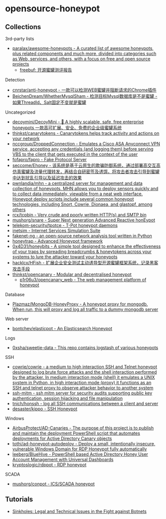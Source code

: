 # opensource-honeypot

## Collections

3rd-party lists

* [paralax/awesome-honeypots - A curated list of awesome honeypots, plus related components and much more, divided into categories such as Web, services, and others, with a focus on free and open source projects](https://github.com/paralax/awesome-honeypots)
  * [freebuf: 开源蜜罐测评报告](https://www.freebuf.com/articles/paper/207739.html)

Detection

* [cnrstar/anti-honeypot - 一款可以检测WEB蜜罐并阻断请求的Chrome插件](https://github.com/cnrstar/anti-honeypot)
* [BeichenDream/WhetherMysqlSham - 检测目标Mysql数据库是不是蜜罐 - 如果ThreadId、Salt固定不变就是蜜罐](https://github.com/BeichenDream/WhetherMysqlSham)

Uncategorized

* [decoymini/DecoyMini - 🐝 A highly scalable, safe, free enterprise honeypots 一款高可扩展、安全、免费的企业级蜜罐系统](https://github.com/decoymini/DecoyMini)
* [thinkst/canarytokens - Canarytokens helps track activity and actions on your network](https://github.com/thinkst/canarytokens)
* [nccgroup/DroppedConnection - Emulates a Cisco ASA Anyconnect VPN service, accepting any credentials (and logging them) before serving VBS to the client that gets executed in the context of the user](https://github.com/nccgroup/DroppedConnection)
* [fofapro/fapro - Fake Protocol Server](https://github.com/fofapro/fapro)
* [seccome/Ehoney - 该系统是基于云原生的欺骗防御系统，通过部署高交互高仿真蜜罐及流量代理转发，再结合自研密签及诱饵，将攻击者攻击引导到蜜罐中达到扰乱引导以及延迟攻击的效果](https://github.com/seccome/Ehoney)
* [pwnlandia/mhn - a centralized server for management and data collection of honeypots. MHN allows you to deploy sensors quickly and to collect data immediately, viewable from a neat web interface. Honeypot deploy scripts include several common honeypot technologies, including Snort, Cowrie, Dionaea, and glastopf, among others](https://github.com/pwnlandia/mhn)
* [rcx/tcpbin - Very crude and poorly written HTTP(s) and SMTP bin](https://github.com/rcx/tcpbin)
* [mushorg/snare - Super Next generation Advanced Reactive honEypot](https://github.com/mushorg/snare)
* [telekom-security/tpotce - T-Pot honeypot daemons](https://github.com/telekom-security/tpotce)
* [inetsim - Internet Services Simulation Suite](http://www.inetsim.org/downloads.html)
* [fakenet-ng - an open-source network analysis tool written in Python](https://www.fireeye.com/blog/threat-research/2017/07/linux-support-for-fakenet-ng.html)
* [honeytrap - Advanced Honeypot framework](https://github.com/honeytrap/honeytrap)
* [0x4D31/honeybits - A simple tool designed to enhance the effectiveness of your traps by spreading breadcrumbs & honeytokens across your systems to lure the attacker toward your honeypots](https://github.com/0x4D31/honeybits)
* [hacklcx/HFish - 扩展企业安全测试主动诱导型开源蜜罐框架系统，记录黑客攻击手段](https://github.com/hacklcx/HFish)
* [thinkst/opencanary - Modular and decentralised honeypot](https://github.com/thinkst/opencanary)
  * [p1r06u3/opencanary_web - The web management platform of honeypot](https://github.com/p1r06u3/opencanary_web)

Database

* [Plazmaz/MongoDB-HoneyProxy - A honeypot proxy for mongodb. When run, this will proxy and log all traffic to a dummy mongodb server](https://github.com/Plazmaz/MongoDB-HoneyProxy)

Web server

* [bontchev/elasticpot - An Elasticsearch Honeypot](https://gitlab.com/bontchev/elasticpot)

Logs

* [0xsha/sweetie-data - This repo contains logstash of various honeypots](https://github.com/0xsha/sweetie-data)

SSH

* [cowrie/cowrie - a medium to high interaction SSH and Telnet honeypot designed to log brute force attacks and the shell interaction performed by the attacker. In medium interaction mode (shell) it emulates a UNIX system in Python, in high interaction mode (proxy) it functions as an SSH and telnet proxy to observe attacker behavior to another system](https://github.com/cowrie/cowrie)
* [ssh-mitm - ssh mitm server for security audits supporting public key authentication, session hijacking and file manipulation](https://github.com/ssh-mitm/ssh-mitm)
* [tnich/honssh - log all SSH communications between a client and server](https://github.com/tnich/honssh/wiki)
* [desaster/kippo - SSH Honeypot](https://github.com/desaster/kippo)

Windows

* [AirbusProtect/AD-Canaries - The purpose of this project is to publish and maintain the deployment PowerShell script that automates deployments for Active Directory Canary objects](https://github.com/AirbusProtect/AD-Canaries)
* [tothi/ad-honeypot-autodeploy - Deploy a small, intentionally insecure, vulnerable Windows Domain for RDP Honeypot fully automatically](https://github.com/tothi/ad-honeypot-autodeploy)
* [leeberg/BlueHive - PowerShell based Active Directory Honey User Account Management with Universal Dashboards](https://github.com/leeberg/BlueHive)
* [kryptoslogic/rdppot - RDP honeypot](https://github.com/kryptoslogic/rdppot)

SCADA

* [mushorg/conpot - ICS/SCADA honeypot](https://github.com/mushorg/conpot)

## Tutorials

* [Sinkholes: Legal and Technical Issues in the Fight against Botnets](http://resources.infosecinstitute.com/sinkholes-legal-technical-issues-fight-botnets)

